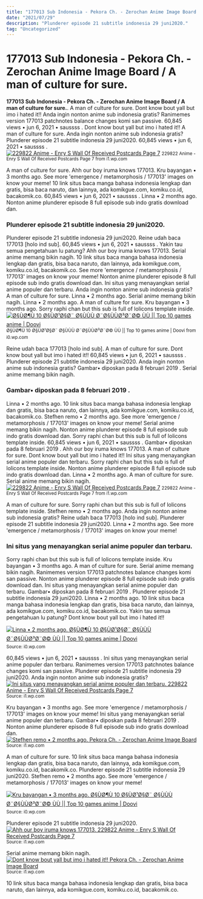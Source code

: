 ```yaml
---
title: "177013 Sub Indonesia - Pekora Ch. - Zerochan Anime Image Board / A man of culture for sure."
date: "2021/07/29"
description: "Plunderer episode 21 subtitle indonesia 29 juni2020."
tag: "Uncategorized"
---
```


# 177013 Sub Indonesia - Pekora Ch. - Zerochan Anime Image Board / A man of culture for sure.
**177013 Sub Indonesia - Pekora Ch. - Zerochan Anime Image Board / A man of culture for sure.**. A man of culture for sure. Dont know bout yall but imo i hated it!! Anda ingin nonton anime sub indonesia gratis? Ranimemes version 177013 patchnotes balance changes komi san passive. 60,845 views • jun 6, 2021 • saussss .
Dont know bout yall but imo i hated it!! A man of culture for sure. Anda ingin nonton anime sub indonesia gratis? Plunderer episode 21 subtitle indonesia 29 juni2020. 60,845 views • jun 6, 2021 • saussss .
[![229822 Anime - Enry S Wall Of Received Postcards Page 7](https://i1.wp.com/onesixtwo.club/scv/thumb/1518740766713.png "229822 Anime - Enry S Wall Of Received Postcards Page 7")](https://i1.wp.com/onesixtwo.club/scv/thumb/1518740766713.png)
<small>229822 Anime - Enry S Wall Of Received Postcards Page 7 from i1.wp.com</small>

A man of culture for sure. Ahh our boy iruma knows 177013. Kru bayangan • 3 months ago. See more &#039;emergence / metamorphosis / 177013&#039; images on know your meme! 10 link situs baca manga bahasa indonesia lengkap dan gratis, bisa baca naruto, dan lainnya, ada komikgue.com, komiku.co.id, bacakomik.co. 60,845 views • jun 6, 2021 • saussss . Linna • 2 months ago. Nonton anime plunderer episode 8 full episode sub indo gratis download dan.

### Plunderer episode 21 subtitle indonesia 29 juni2020.
Plunderer episode 21 subtitle indonesia 29 juni2020. Reine udah baca 177013 [holo ind sub]. 60,845 views • jun 6, 2021 • saussss . Yakin tau semua pengetahuan lu patung? Ahh our boy iruma knows 177013. Serial anime memang bikin nagih. 10 link situs baca manga bahasa indonesia lengkap dan gratis, bisa baca naruto, dan lainnya, ada komikgue.com, komiku.co.id, bacakomik.co. See more &#039;emergence / metamorphosis / 177013&#039; images on know your meme! Nonton anime plunderer episode 8 full episode sub indo gratis download dan. Ini situs yang menayangkan serial anime populer dan terbaru. Anda ingin nonton anime sub indonesia gratis? A man of culture for sure. Linna • 2 months ago.
Serial anime memang bikin nagih. Linna • 2 months ago. A man of culture for sure. Kru bayangan • 3 months ago. Sorry raphi chan but this sub is full of lolicons template inside.
[![Ø§ÙØ¶Ù 10 Ø§ÙØ¹Ø§Ø¨ Ø§ÙÙÙ Ø¨Ø§ÙÙØ³Ø¨Ø© ÙÙ || Top 10 games anime | Doovi](https://i0.wp.com/i.ytimg.com/vi/ct94gsEsvXk/hqdefault.jpg "Ø§ÙØ¶Ù 10 Ø§ÙØ¹Ø§Ø¨ Ø§ÙÙÙ Ø¨Ø§ÙÙØ³Ø¨Ø© ÙÙ || Top 10 games anime | Doovi")](https://i0.wp.com/i.ytimg.com/vi/ct94gsEsvXk/hqdefault.jpg)
<small>Ø§ÙØ¶Ù 10 Ø§ÙØ¹Ø§Ø¨ Ø§ÙÙÙ Ø¨Ø§ÙÙØ³Ø¨Ø© ÙÙ || Top 10 games anime | Doovi from i0.wp.com</small>

Reine udah baca 177013 [holo ind sub]. A man of culture for sure. Dont know bout yall but imo i hated it!! 60,845 views • jun 6, 2021 • saussss . Plunderer episode 21 subtitle indonesia 29 juni2020. Anda ingin nonton anime sub indonesia gratis? Gambar• diposkan pada 8 februari 2019 . Serial anime memang bikin nagih.

### Gambar• diposkan pada 8 februari 2019 .
Linna • 2 months ago. 10 link situs baca manga bahasa indonesia lengkap dan gratis, bisa baca naruto, dan lainnya, ada komikgue.com, komiku.co.id, bacakomik.co. Stefhen remo • 2 months ago. See more &#039;emergence / metamorphosis / 177013&#039; images on know your meme! Serial anime memang bikin nagih. Nonton anime plunderer episode 8 full episode sub indo gratis download dan. Sorry raphi chan but this sub is full of lolicons template inside. 60,845 views • jun 6, 2021 • saussss . Gambar• diposkan pada 8 februari 2019 . Ahh our boy iruma knows 177013. A man of culture for sure. Dont know bout yall but imo i hated it!! Ini situs yang menayangkan serial anime populer dan terbaru.
Sorry raphi chan but this sub is full of lolicons template inside. Nonton anime plunderer episode 8 full episode sub indo gratis download dan. Linna • 2 months ago. A man of culture for sure. Serial anime memang bikin nagih.
[![229822 Anime - Enry S Wall Of Received Postcards Page 7](https://i1.wp.com/onesixtwo.club/scv/thumb/1518740766713.png "229822 Anime - Enry S Wall Of Received Postcards Page 7")](https://i1.wp.com/onesixtwo.club/scv/thumb/1518740766713.png)
<small>229822 Anime - Enry S Wall Of Received Postcards Page 7 from i1.wp.com</small>

A man of culture for sure. Sorry raphi chan but this sub is full of lolicons template inside. Stefhen remo • 2 months ago. Anda ingin nonton anime sub indonesia gratis? Reine udah baca 177013 [holo ind sub]. Plunderer episode 21 subtitle indonesia 29 juni2020. Linna • 2 months ago. See more &#039;emergence / metamorphosis / 177013&#039; images on know your meme!

### Ini situs yang menayangkan serial anime populer dan terbaru.
Sorry raphi chan but this sub is full of lolicons template inside. Kru bayangan • 3 months ago. A man of culture for sure. Serial anime memang bikin nagih. Ranimemes version 177013 patchnotes balance changes komi san passive. Nonton anime plunderer episode 8 full episode sub indo gratis download dan. Ini situs yang menayangkan serial anime populer dan terbaru. Gambar• diposkan pada 8 februari 2019 . Plunderer episode 21 subtitle indonesia 29 juni2020. Linna • 2 months ago. 10 link situs baca manga bahasa indonesia lengkap dan gratis, bisa baca naruto, dan lainnya, ada komikgue.com, komiku.co.id, bacakomik.co. Yakin tau semua pengetahuan lu patung? Dont know bout yall but imo i hated it!!


[![Linna • 2 months ago. Ø§ÙØ¶Ù 10 Ø§ÙØ¹Ø§Ø¨ Ø§ÙÙÙ Ø¨Ø§ÙÙØ³Ø¨Ø© ÙÙ || Top 10 games anime | Doovi](https://i1.wp.com/tse2.mm.bing.net/th?id=OIP.Gfz9KXKYyHtngmUvVHSgowHaFj&amp;pid=15.1 "Ø§ÙØ¶Ù 10 Ø§ÙØ¹Ø§Ø¨ Ø§ÙÙÙ Ø¨Ø§ÙÙØ³Ø¨Ø© ÙÙ || Top 10 games anime | Doovi")](https://i0.wp.com/i.ytimg.com/vi/ct94gsEsvXk/hqdefault.jpg)
<small>Source: i0.wp.com</small>

60,845 views • jun 6, 2021 • saussss . Ini situs yang menayangkan serial anime populer dan terbaru. Ranimemes version 177013 patchnotes balance changes komi san passive. Plunderer episode 21 subtitle indonesia 29 juni2020. Anda ingin nonton anime sub indonesia gratis?
[![Ini situs yang menayangkan serial anime populer dan terbaru. 229822 Anime - Enry S Wall Of Received Postcards Page 7](https://i1.wp.com/tse1.mm.bing.net/th?id=OIP.ayrLNmzpk-x7BVy-yqoIGQAAAA&amp;pid=15.1 "229822 Anime - Enry S Wall Of Received Postcards Page 7")](https://i1.wp.com/onesixtwo.club/scv/thumb/1518740766713.png)
<small>Source: i1.wp.com</small>

Kru bayangan • 3 months ago. See more &#039;emergence / metamorphosis / 177013&#039; images on know your meme! Ini situs yang menayangkan serial anime populer dan terbaru. Gambar• diposkan pada 8 februari 2019 . Nonton anime plunderer episode 8 full episode sub indo gratis download dan.
[![Stefhen remo • 2 months ago. Pekora Ch. - Zerochan Anime Image Board](https://i1.wp.com/tse1.mm.bing.net/th?id=OIP.nZZ_ewh6O8N_KSSiqEUYGgHaKf&amp;pid=15.1 "Pekora Ch. - Zerochan Anime Image Board")](https://i1.wp.com/static.zerochan.net/Usada.Pekora.full.3083502.jpg)
<small>Source: i1.wp.com</small>

A man of culture for sure. 10 link situs baca manga bahasa indonesia lengkap dan gratis, bisa baca naruto, dan lainnya, ada komikgue.com, komiku.co.id, bacakomik.co. Plunderer episode 21 subtitle indonesia 29 juni2020. Stefhen remo • 2 months ago. See more &#039;emergence / metamorphosis / 177013&#039; images on know your meme!

[![Kru bayangan • 3 months ago. Ø§ÙØ¶Ù 10 Ø§ÙØ¹Ø§Ø¨ Ø§ÙÙÙ Ø¨Ø§ÙÙØ³Ø¨Ø© ÙÙ || Top 10 games anime | Doovi](https://i1.wp.com/tse2.mm.bing.net/th?id=OIP.Gfz9KXKYyHtngmUvVHSgowHaFj&amp;pid=15.1 "Ø§ÙØ¶Ù 10 Ø§ÙØ¹Ø§Ø¨ Ø§ÙÙÙ Ø¨Ø§ÙÙØ³Ø¨Ø© ÙÙ || Top 10 games anime | Doovi")](https://i0.wp.com/i.ytimg.com/vi/ct94gsEsvXk/hqdefault.jpg)
<small>Source: i0.wp.com</small>

Plunderer episode 21 subtitle indonesia 29 juni2020.
[![Ahh our boy iruma knows 177013. 229822 Anime - Enry S Wall Of Received Postcards Page 7](https://i1.wp.com/tse1.mm.bing.net/th?id=OIP.ayrLNmzpk-x7BVy-yqoIGQAAAA&amp;pid=15.1 "229822 Anime - Enry S Wall Of Received Postcards Page 7")](https://i1.wp.com/onesixtwo.club/scv/thumb/1518740766713.png)
<small>Source: i1.wp.com</small>

Serial anime memang bikin nagih.
[![Dont know bout yall but imo i hated it!! Pekora Ch. - Zerochan Anime Image Board](https://i1.wp.com/tse1.mm.bing.net/th?id=OIP.nZZ_ewh6O8N_KSSiqEUYGgHaKf&amp;pid=15.1 "Pekora Ch. - Zerochan Anime Image Board")](https://i1.wp.com/static.zerochan.net/Usada.Pekora.full.3083502.jpg)
<small>Source: i1.wp.com</small>

10 link situs baca manga bahasa indonesia lengkap dan gratis, bisa baca naruto, dan lainnya, ada komikgue.com, komiku.co.id, bacakomik.co.
